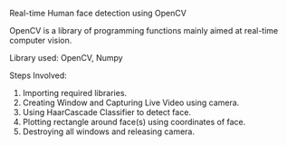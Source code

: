 Real-time Human face detection using OpenCV

OpenCV is a library of programming functions mainly aimed at real-time computer vision.

Library used: OpenCV, Numpy

Steps Involved:
 1. Importing required libraries.
 2. Creating Window and Capturing Live Video using camera.
 3. Using HaarCascade Classifier to detect face.
 4. Plotting rectangle around face(s) using coordinates of face.
 5. Destroying all windows and releasing camera.
